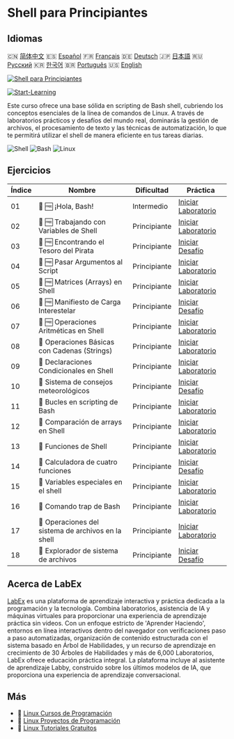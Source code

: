 # Shell para Principiantes

## Idiomas

🇨🇳 [简体中文](README_zh.md) 🇪🇸 [Español](README_es.md) 🇫🇷 [Français](README_fr.md) 🇩🇪 [Deutsch](README_de.md) 🇯🇵 [日本語](README_ja.md) 🇷🇺 [Русский](README_ru.md) 🇰🇷 [한국어](README_ko.md) 🇧🇷 [Português](README_pt.md) 🇺🇸 [English](README.md) 

[![Shell para Principiantes](https://cover-creator.labex.io/shell-for-beginners.png?lang=es)](https://labex.io/es/courses/shell-for-beginners)

[![Start-Learning](https://img.shields.io/badge/Start-Learning-whitesmoke?style=for-the-badge)](https://labex.io/es/courses/shell-for-beginners)

Este curso ofrece una base sólida en scripting de Bash shell, cubriendo los conceptos esenciales de la línea de comandos de Linux. A través de laboratorios prácticos y desafíos del mundo real, dominarás la gestión de archivos, el procesamiento de texto y las técnicas de automatización, lo que te permitirá utilizar el shell de manera eficiente en tus tareas diarias.

![Shell](https://img.shields.io/badge/Shell-whitesmoke?style=for-the-badge&logo=shell)
![Bash](https://img.shields.io/badge/Bash-whitesmoke?style=for-the-badge&logo=bash)
![Linux](https://img.shields.io/badge/Linux-whitesmoke?style=for-the-badge&logo=linux)


## Ejercicios

|   Índice | Nombre                                              | Dificultad   | Práctica                                                                                                                                           |
|----------|-----------------------------------------------------|--------------|----------------------------------------------------------------------------------------------------------------------------------------------------|
|       01 | 🧩 🆓 ¡Hola, Bash!                                  | Intermedio   | <a target='_blank' href='https://labex.io/es/labs/linux-hello-bash-388809?course=shell-for-beginners'>Iniciar Laboratorio</a>                      |
|       02 | 🧩 🆓 Trabajando con Variables de Shell             | Principiante | <a target='_blank' href='https://labex.io/es/labs/shell-working-with-shell-variables-388810?course=shell-for-beginners'>Iniciar Laboratorio</a>    |
|       03 | 🎯 🆓 Encontrando el Tesoro del Pirata              | Principiante | <a target='_blank' href='https://labex.io/es/labs/shell-finding-the-pirate-s-treasure-388807?course=shell-for-beginners'>Iniciar Desafío</a>       |
|       04 | 🧩 🆓 Pasar Argumentos al Script                    | Principiante | <a target='_blank' href='https://labex.io/es/labs/shell-passing-arguments-to-the-script-388811?course=shell-for-beginners'>Iniciar Laboratorio</a> |
|       05 | 🧩 🆓 Matrices (Arrays) en Shell                    | Principiante | <a target='_blank' href='https://labex.io/es/labs/shell-shell-arrays-388812?course=shell-for-beginners'>Iniciar Laboratorio</a>                    |
|       06 | 🎯 🆓 Manifiesto de Carga Interestelar              | Principiante | <a target='_blank' href='https://labex.io/es/labs/shell-interstellar-cargo-manifest-388869?course=shell-for-beginners'>Iniciar Desafío</a>         |
|       07 | 🧩 🆓 Operaciones Aritméticas en Shell              | Principiante | <a target='_blank' href='https://labex.io/es/labs/shell-arithmetic-operations-in-shell-388813?course=shell-for-beginners'>Iniciar Laboratorio</a>  |
|       08 | 🧩  Operaciones Básicas con Cadenas (Strings)       | Principiante | <a target='_blank' href='https://labex.io/es/labs/shell-basic-string-operations-388814?course=shell-for-beginners'>Iniciar Laboratorio</a>         |
|       09 | 🧩  Declaraciones Condicionales en Shell            | Principiante | <a target='_blank' href='https://labex.io/es/labs/linux-conditional-statements-in-shell-388815?course=shell-for-beginners'>Iniciar Laboratorio</a> |
|       10 | 🎯  Sistema de consejos meteorológicos              | Principiante | <a target='_blank' href='https://labex.io/es/labs/shell-weather-advisory-system-388885?course=shell-for-beginners'>Iniciar Desafío</a>             |
|       11 | 🧩  Bucles en scripting de Bash                     | Principiante | <a target='_blank' href='https://labex.io/es/labs/shell-bash-scripting-loops-388816?course=shell-for-beginners'>Iniciar Laboratorio</a>            |
|       12 | 🧩  Comparación de arrays en Shell                  | Principiante | <a target='_blank' href='https://labex.io/es/labs/shell-comparing-arrays-in-shell-388817?course=shell-for-beginners'>Iniciar Laboratorio</a>       |
|       13 | 🧩  Funciones de Shell                              | Principiante | <a target='_blank' href='https://labex.io/es/labs/shell-shell-functions-388818?course=shell-for-beginners'>Iniciar Laboratorio</a>                 |
|       14 | 🎯  Calculadora de cuatro funciones                 | Principiante | <a target='_blank' href='https://labex.io/es/labs/shell-four-function-calculator-388893?course=shell-for-beginners'>Iniciar Desafío</a>            |
|       15 | 🧩  Variables especiales en el shell                | Principiante | <a target='_blank' href='https://labex.io/es/labs/shell-special-variables-in-shell-388819?course=shell-for-beginners'>Iniciar Laboratorio</a>      |
|       16 | 🧩  Comando trap de Bash                            | Principiante | <a target='_blank' href='https://labex.io/es/labs/linux-bash-trap-command-388820?course=shell-for-beginners'>Iniciar Laboratorio</a>               |
|       17 | 🧩  Operaciones del sistema de archivos en la shell | Principiante | <a target='_blank' href='https://labex.io/es/labs/shell-file-system-operations-in-shell-388821?course=shell-for-beginners'>Iniciar Laboratorio</a> |
|       18 | 🎯  Explorador de sistema de archivos               | Principiante | <a target='_blank' href='https://labex.io/es/labs/shell-file-system-explorer-388898?course=shell-for-beginners'>Iniciar Desafío</a>                |

## Acerca de LabEx

[LabEx](https://labex.io) es una plataforma de aprendizaje interactiva y práctica dedicada a la programación y la tecnología. Combina laboratorios, asistencia de IA y máquinas virtuales para proporcionar una experiencia de aprendizaje práctica sin videos. Con un enfoque estricto de 'Aprender Haciendo', entornos en línea interactivos dentro del navegador con verificaciones paso a paso automatizadas, organización de contenido estructurada con el sistema basado en Árbol de Habilidades, y un recurso de aprendizaje en crecimiento de 30 Árboles de Habilidades y más de 6,000 Laboratorios, LabEx ofrece educación práctica integral. La plataforma incluye al asistente de aprendizaje Labby, construido sobre los últimos modelos de IA, que proporciona una experiencia de aprendizaje conversacional.

## Más

- 🔗 [Linux Cursos de Programación](https://github.com/labex-labs/awesome-programming-courses)
- 🔗 [Linux Proyectos de Programación](https://github.com/labex-labs/awesome-programming-projects)
- 🔗 [Linux Tutoriales Gratuitos](https://github.com/labex-labs/linux-free-tutorials)

